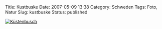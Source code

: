 Title: Kustbuske
Date: 2007-05-09 13:38
Category: Schweden
Tags: Foto, Natur
Slug: kustbuske
Status: published

[![Küstenbusch](/pic/kustbuske_s.jpg "Küstenbusch")](/pic/kustbuske_l.jpg)

